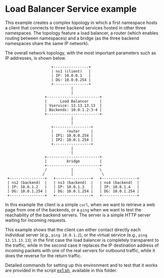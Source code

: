 # Load Balancer Service example

This example creates a complex topology in which a first namespace hosts a client that connects to three backend services hosted in other three namespaces.
The topology feature a load balancer, a router (which enables routing between namespaces) and a bridge (as the three backend namespaces share the same IP network).

The overall network topology, with the most important parameters such as IP addresses, is shown below.

```
                     +----------------+
                     | ns1 (client)   |
                     | IP: 10.0.0.1   |
                     | DG: 10.0.0.254 |
                     +----------------+
                              |
                              |
                  +------------------------+
                  |      Load Balancer     |
                  | Vservice: 13.13.13.13  |
                  | Backends: 10.0.1.2-3-4 |
                  +------------------------+
                              |
                              |
                     +-----------------+
                     |      router     |
                     | IP1: 10.0.0.254 |
                     | IP2: 10.0.1.254 |
                     +-----------------+
                              |
                              |
                  +------------------------+
                  |         bridge         |
                  +------------------------+
                  /           |            \
                 /            |             \
 +----------------+   +----------------+   +----------------+
 | ns2 (backend)  |   | ns3 (backend)  |   | ns4 (backend)  |
 | IP: 10.0.1.2   |   | IP: 10.0.1.3   |   | IP: 10.0.1.4   |
 | DG: 10.0.1.254 |   | DG: 10.0.1.254 |   | DG: 10.0.1.254 |
 +----------------+   +----------------+   +----------------+

```

In this example the client is a simple `curl`, when we want to retrieve a web page from one of the backends, or a `ping` when we want to test the reachability of the backend servers.
The server is a simple HTTP server waiting for incoming requests.

This example shows that the client can either contact directly each individual server (e.g., `ping 10.0.1.2`), or the virtual service (e.g., `ping 13.13.13.13`); in the first case the load balancer is completely transparent to the traffic, while in the second case it replaces the IP destination address of incoming packets with one of the real servers for outbound traffic, while it does the reverse for the return traffic.

Detailed commands for setting up this environment and to test that it works are provided in the script [ex1.sh](ex1.sh), available in this folder.
